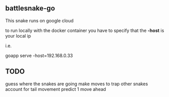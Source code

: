 ## battlesnake-go

This snake runs on google cloud

to run locally with the docker container you have to specify that the **-host** is your local ip

i.e. 

goapp serve -host=192.168.0.33

## TODO

guess where the snakes are going
make moves to trap other snakes
account for tail movement
predict 1 move ahead
